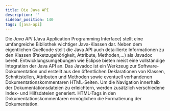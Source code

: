```yaml
---
title: Die Java API
description: ''
sidebar_position: 140
tags: [java-api]
---
```


Die _Java API_ (Java Application Programming Interface) stellt eine umfangreiche Bibliothek wichtiger Java-Klassen dar. Neben dem eigentlichen Quellcode stellt die Java API auch detaillierte Informationen zu den Klassen (Paketzugehörigkeit, Attribute, Methoden,…) 
als Javadoc bereit. Entwicklungsumgebungen wie Eclipse bieten meist eine vollständige Integration der Java API an. Das Javadoc ist ein Werkzeug zur Software-Dokumentation und erstellt aus den öffentlichen Deklarationen von Klassen, Schnittstellen, Attributen 
und Methoden sowie eventuell vorhandenen Dokumentationskommentaren HTML-Seiten. Um die Navigation innerhalb der Dokumentationsdateien zu erleichtern, werden zusätzlich verschiedene Index- und Hilfsdateien generiert. HTML-Tags in den Dokumentationskommentaren 
ermöglichen die Formatierung der Dokumentation.
